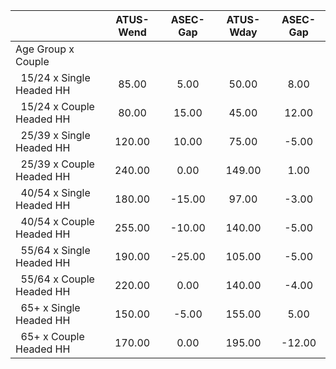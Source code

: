 
|                      |    ATUS-Wend |     ASEC-Gap |    ATUS-Wday |     ASEC-Gap |
| -------------------- | :----------: | :----------: | :----------: | :----------: |
| Age Group x Couple   |              |              |              |              |
| &nbsp;&nbsp;15/24 x Single Headed HH |        85.00 |         5.00 |        50.00 |         8.00 |
| &nbsp;&nbsp;15/24 x Couple Headed HH |        80.00 |        15.00 |        45.00 |        12.00 |
| &nbsp;&nbsp;25/39 x Single Headed HH |       120.00 |        10.00 |        75.00 |        -5.00 |
| &nbsp;&nbsp;25/39 x Couple Headed HH |       240.00 |         0.00 |       149.00 |         1.00 |
| &nbsp;&nbsp;40/54 x Single Headed HH |       180.00 |       -15.00 |        97.00 |        -3.00 |
| &nbsp;&nbsp;40/54 x Couple Headed HH |       255.00 |       -10.00 |       140.00 |        -5.00 |
| &nbsp;&nbsp;55/64 x Single Headed HH |       190.00 |       -25.00 |       105.00 |        -5.00 |
| &nbsp;&nbsp;55/64 x Couple Headed HH |       220.00 |         0.00 |       140.00 |        -4.00 |
| &nbsp;&nbsp;65+ x Single Headed HH |       150.00 |        -5.00 |       155.00 |         5.00 |
| &nbsp;&nbsp;65+ x Couple Headed HH |       170.00 |         0.00 |       195.00 |       -12.00 |

